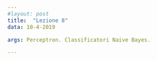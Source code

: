 ```yaml
---
#layout: post
title:  "Lezione 8"
data: 10-4-2019

args: Perceptron. Classificatori Naive Bayes.

---
```


